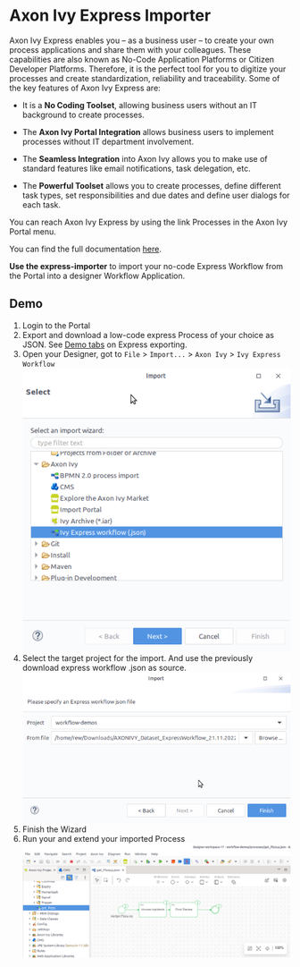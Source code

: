 # Axon Ivy Express Importer

Axon Ivy Express enables you – as a business user – to create your own process applications and share them with your colleagues. These capabilities are also known as No-Code Application Platforms or Citizen Developer Platforms. Therefore, it is the perfect tool for you to digitize your processes and create standardization, reliability and traceability. Some of the key features of Axon Ivy Express are:

* It is a **No Coding Toolset**, allowing business users without an IT background to create processes.

* The **Axon Ivy Portal Integration** allows business users to implement processes without IT department involvement.

* The **Seamless Integration** into Axon Ivy allows you to make use of standard features like email notifications, task delegation, etc.

* The **Powerful Toolset** allows you to create processes, define different task types, set responsibilities and due dates and define user dialogs for each task.

You can reach Axon Ivy Express by using the link Processes in the Axon Ivy Portal menu.

You can find the full documentation [here](https://market.axonivy.com/axonivy-express). 

**Use the express-importer** to import your no-code Express Workflow from the Portal into a designer Workflow Application.

## Demo

1. Login to the Portal
2. Export and download a low-code express Process of your choice as JSON. See [Demo tabs](https://market.axonivy.com/axonivy-express#tab-demo) on Express exporting.
3. Open your Designer, got to `File` > `Import...` > `Axon Ivy` > `Ivy Express Workflow` ![wizard](img/express-import-wiz.png)
4. Select the target project for the import. And use the previously download express workflow .json as source. ![sources](img/select-source-and-target.png)
5. Finish the Wizard
6. Run your and extend your imported Process ![wizard](img/run-imported-process.png)
